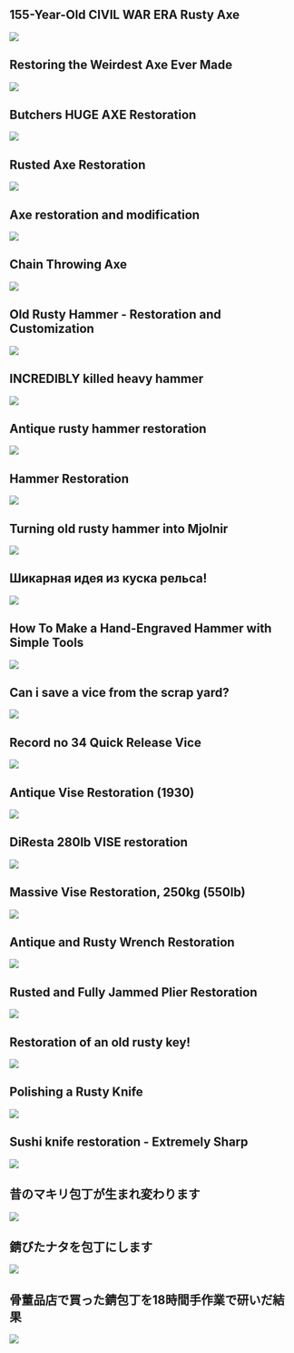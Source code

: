 155-Year-Old CIVIL WAR ERA Rusty Axe
------------------------------------

[![](/image/yid-EtRCSbCu8VM.jpg)](https://www.youtube.com/watch?v=EtRCSbCu8VM)

Restoring the Weirdest Axe Ever Made
------------------------------------

[![](/image/yid-DWNlSVoVfoA.jpg)](https://www.youtube.com/watch?v=DWNlSVoVfoA)

Butchers HUGE AXE Restoration
-----------------------------

[![](/image/yid-nWEHqlZbrBM.jpg)](https://www.youtube.com/watch?v=nWEHqlZbrBM)

Rusted Axe Restoration
----------------------

[![](/image/yid-dDqasBjHUNQ.jpg)](https://www.youtube.com/watch?v=dDqasBjHUNQ)

Axe restoration and modification
--------------------------------

[![](/image/yid-ouEOifPBhKU.jpg)](https://www.youtube.com/watch?v=ouEOifPBhKU)

Chain Throwing Axe
------------------

[![](/image/yid-ICLNbP5iXUg.jpg)](https://www.youtube.com/watch?v=ICLNbP5iXUg)

Old Rusty Hammer - Restoration and Customization
------------------------------------------------

[![](/image/yid-t-tjTXlZEls.jpg)](https://www.youtube.com/watch?v=t-tjTXlZEls)

INCREDIBLY killed heavy hammer
------------------------------

[![](/image/yid-RQ1rr-kulL4.jpg)](https://www.youtube.com/watch?v=RQ1rr-kulL4)

Antique rusty hammer restoration
--------------------------------

[![](/image/yid-syM5ZJvAgMs.jpg)](https://www.youtube.com/watch?v=syM5ZJvAgMs)

Hammer Restoration
------------------

[![](/image/yid-s_kiNlQuuXE.jpg)](https://www.youtube.com/watch?v=s_kiNlQuuXE)

Turning old rusty hammer into Mjolnir
-------------------------------------

[![](/image/yid-hYCuQJ2JADM.jpg)](https://www.youtube.com/watch?v=hYCuQJ2JADM)

Шикарная идея из куска рельса!
------------------------------

[![](/image/yid-y4825p-_qZM.jpg)](https://www.youtube.com/watch?v=y4825p-_qZM)

How To Make a Hand-Engraved Hammer with Simple Tools
----------------------------------------------------

[![](/image/yid-u2mWvozSdvE.jpg)](https://www.youtube.com/watch?v=u2mWvozSdvE)

Can i save a vice from the scrap yard?
--------------------------------------

[![](/image/yid-3dQyv13cJ90.jpg)](https://www.youtube.com/watch?v=3dQyv13cJ90)

Record no 34 Quick Release Vice
-------------------------------

[![](/image/yid-CpwaC2mwh8I.jpg)](https://www.youtube.com/watch?v=CpwaC2mwh8I)

Antique Vise Restoration (1930)
-------------------------------

[![](/image/yid-HjaWJTsMgGU.jpg)](https://www.youtube.com/watch?v=HjaWJTsMgGU)

DiResta 280lb VISE restoration
------------------------------

[![](/image/yid-FffrSwRt7C4.jpg)](https://www.youtube.com/watch?v=FffrSwRt7C4)

Massive Vise Restoration, 250kg (550lb)
---------------------------------------

[![](/image/yid-rwGlBH7YJPg.jpg)](https://www.youtube.com/watch?v=rwGlBH7YJPg)

Antique and Rusty Wrench Restoration
------------------------------------

[![](/image/yid-s2-OF3VvGo4.jpg)](https://www.youtube.com/watch?v=s2-OF3VvGo4)

Rusted and Fully Jammed Plier Restoration
-----------------------------------------

[![](/image/yid-FlbLQuH0Bb8.jpg)](https://www.youtube.com/watch?v=FlbLQuH0Bb8)

Restoration of an old rusty key!
--------------------------------

[![](/image/yid-83Ol3pmcUdA.jpg)](https://www.youtube.com/watch?v=83Ol3pmcUdA)

Polishing a Rusty Knife
-----------------------

[![](/image/yid-3XW-XdDe6j0.jpg)](https://www.youtube.com/watch?v=3XW-XdDe6j0)

Sushi knife restoration - Extremely Sharp
-----------------------------------------

[![](/image/yid-neYKb9k8cDU.jpg)](https://www.youtube.com/watch?v=neYKb9k8cDU)

昔のマキリ包丁が生まれ変わります
----------------

[![](/image/yid-vNRw0RPP4Vo.jpg)](https://www.youtube.com/watch?v=vNRw0RPP4Vo)

錆びたナタを包丁にします
------------

[![](/image/yid-VDhOBrH4E6c.jpg)](https://www.youtube.com/watch?v=VDhOBrH4E6c)

骨董品店で買った錆包丁を18時間手作業で研いだ結果
-------------------------

[![](/image/yid-mUfK3iu7-N4.jpg)](https://www.youtube.com/watch?v=mUfK3iu7-N4)